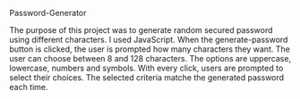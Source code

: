 Password-Generator

The purpose of this project was to generate random secured password using different characters.
I used JavaScript.
When the generate-password button is clicked, the user is prompted how many characters they want. 
The user can choose between 8 and 128 characters.
The options are uppercase, lowercase, numbers and symbols.
With every click, users are prompted to select their choices.
The selected criteria matche the generated password each time.

